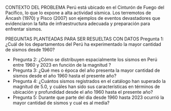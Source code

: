 CONTEXTO DEL PROBLEMA
Perú está ubicado en el Cinturón de Fuego del Pacífico, lo que lo expone a alta actividad sísmica. 
Los terremotos de Áncash (1970) y Pisco (2007) son ejemplos de eventos devastadores que evidenciaron la falta de infraestructura adecuada y preparación para enfrentar sismos.

PREGUNTAS PLANTEADAS PARA SER RESUELTAS CON DATOS
 Pregunta 1:
¿Cuál de los departamentos del Perú ha experimentado la mayor cantidad de sismos desde 1960?
- Pregunta 2:
¿Cómo se distribuyen espacialmente los sismos en Perú entre 1960  y 2023 en función de la magnitud ?
- Pregunta 3:
¿Qué mes o época del año presenta la mayor cantidad de sismos desde el año 1960 hasta el presente año?
- Pregunta 4:
¿Cuántos sismos registrados en el catálogo han superado la magnitud de 5.0, y cuáles han sido sus características en términos de ubicación y profundidad desde el año 1960 hasta el presente año?
- Pregunta 5:
Durante que parte del dia desde 1960 hasta 2023 ocurrió la mayor cantidad de sismos y cual es al media?

